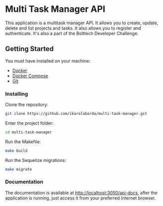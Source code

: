 # Multi Task Manager API

This application is a multitask manager API. It allows you to create, update, delete and list projects and tasks. 
It also allows you to register and authenticate. It's also a part of the Bolttech Developer Challenge.

## Getting Started
You must have installed on your machine:
- [Docker](https://docs.docker.com/get-docker/)
- [Docker Compose](https://docs.docker.com/compose/install/)
- [Git](https://git-scm.com/downloads)

### Installing
Clone the repository:
```bash
git clone https://github.com/ikarolaborda/multi-task-manager.git
```

Enter the project folder:
```bash
cd multi-task-manager
```

Run the Makefile:
```bash
make build
```

Run the Sequelize migrations:
```bash
make migrate
```

### Documentation
The documentation is available at [http://localhost:3050/api-docs](http://localhost:3000/api-docs), after the application is running, just access it from your preferred Internet browser.